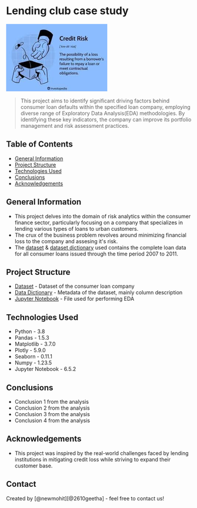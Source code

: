 # Lending club case study
![Lending club case study](./images/logo.jpeg)
> This project aims to identify significant driving factors behind consumer loan defaults within the specified loan company, employing diverse range of Exploratory Data Analysis(EDA) methodologies. By identifying these key indicators, the company can improve its portfolio management and risk assessment practices. 


## Table of Contents
* [General Information](#general-information)
* [Project Structure](#project-structure)
* [Technologies Used](#technologies-used)
* [Conclusions](#conclusions)
* [Acknowledgements](#acknowledgements)

<!-- You can include any other section that is pertinent to your problem -->

## General Information
- This project delves into the domain of risk analytics within the consumer finance sector, particularly focusing on a company that specializes in lending various types of loans to urban customers.
- The crux of the business problem revolves around minimizing financial loss to the company and assesing it's risk.
- The [dataset](./loan.csv) & [dataset dictionary](./Data_Dictionary.xlsx) used contains the complete loan data for all consumer loans issued through the time period 2007 to 2011.

<!-- You don't have to answer all the questions - just the ones relevant to your project. -->

## Project Structure
- [Dataset](./loan.csv) - Dataset of the consumer loan company 
- [Data Dictionary](./Data_Dictionary.xlsx) - Metadata of the dataset, mainly column description
- [Jupyter Notebook](LendingClubCaseStudy.ipynb) - File used for performing EDA


## Technologies Used
- Python - 3.8
- Pandas - 1.5.3
- Matplotlib - 3.7.0
- Plotly - 5.9.0
- Seaborn - 0.11.1
- Numpy - 1.23.5
- Jupyter Notebook - 6.5.2

<!-- As the libraries versions keep on changing, it is recommended to mention the version of library used in this project -->


## Conclusions
- Conclusion 1 from the analysis
- Conclusion 2 from the analysis
- Conclusion 3 from the analysis
- Conclusion 4 from the analysis

<!-- You don't have to answer all the questions - just the ones relevant to your project. -->
## Acknowledgements
- This project was inspired by the real-world challenges faced by lending institutions in mitigating credit loss while striving to expand their customer base.


## Contact
Created by [@newmohit][@2610geetha] - feel free to contact us!


<!-- Optional -->
<!-- ## License -->
<!-- This project is open source and available under the [... License](). -->

<!-- You don't have to include all sections - just the one's relevant to your project -->